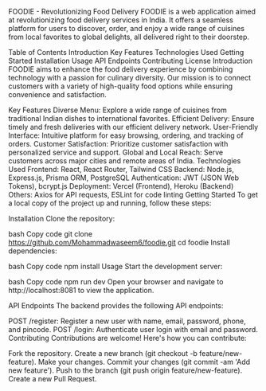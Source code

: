 FOODIE - Revolutionizing Food Delivery
FOODIE is a web application aimed at revolutionizing food delivery services in India. It offers a seamless platform for users to discover, order, and enjoy a wide range of cuisines from local favorites to global delights, all delivered right to their doorstep.

Table of Contents
Introduction
Key Features
Technologies Used
Getting Started
Installation
Usage
API Endpoints
Contributing
License
Introduction
FOODIE aims to enhance the food delivery experience by combining technology with a passion for culinary diversity. Our mission is to connect customers with a variety of high-quality food options while ensuring convenience and satisfaction.

Key Features
Diverse Menu: Explore a wide range of cuisines from traditional Indian dishes to international favorites.
Efficient Delivery: Ensure timely and fresh deliveries with our efficient delivery network.
User-Friendly Interface: Intuitive platform for easy browsing, ordering, and tracking of orders.
Customer Satisfaction: Prioritize customer satisfaction with personalized service and support.
Global and Local Reach: Serve customers across major cities and remote areas of India.
Technologies Used
Frontend: React, React Router, Tailwind CSS
Backend: Node.js, Express.js, Prisma ORM, PostgreSQL
Authentication: JWT (JSON Web Tokens), bcrypt.js
Deployment: Vercel (Frontend), Heroku (Backend)
Others: Axios for API requests, ESLint for code linting
Getting Started
To get a local copy of the project up and running, follow these steps:

Installation
Clone the repository:

bash
Copy code
git clone https://github.com/Mohammadwaseem6/foodie.git
cd foodie
Install dependencies:

bash
Copy code
npm install
Usage
Start the development server:

bash
Copy code
npm run dev
Open your browser and navigate to http://localhost:8081 to view the application.

API Endpoints
The backend provides the following API endpoints:

POST /register: Register a new user with name, email, password, phone, and pincode.
POST /login: Authenticate user login with email and password.
Contributing
Contributions are welcome! Here's how you can contribute:


Fork the repository.
Create a new branch (git checkout -b feature/new-feature).
Make your changes.
Commit your changes (git commit -am 'Add new feature').
Push to the branch (git push origin feature/new-feature).
Create a new Pull Request.
